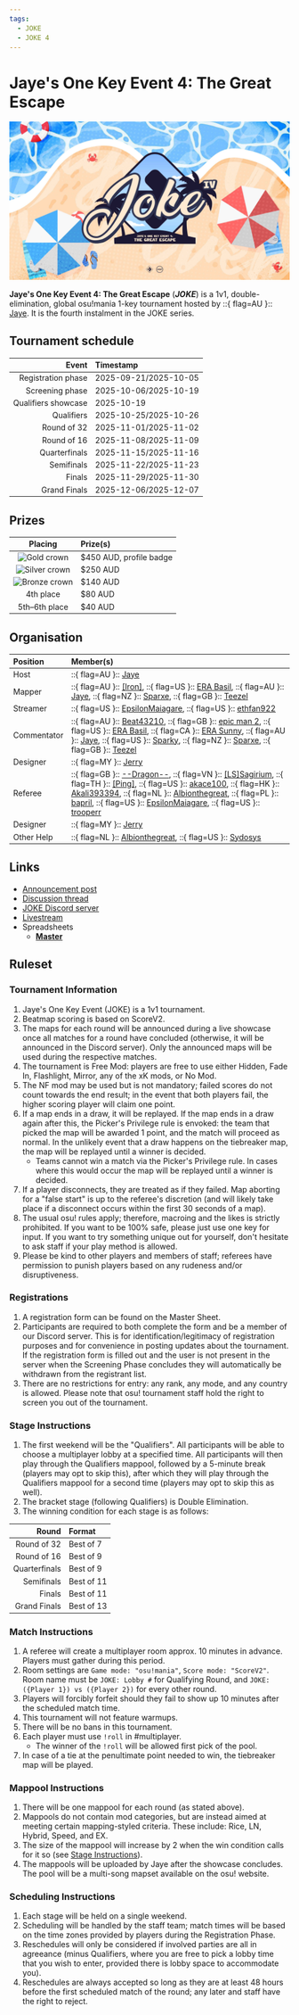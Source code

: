 ```yaml
---
tags:
  - JOKE
  - JOKE 4
---
```


# Jaye's One Key Event 4: The Great Escape

![JOKE 4 banner](img/banner.jpg)

**Jaye's One Key Event 4: The Great Escape** (***JOKE***) is a 1v1, double-elimination, global osu!mania 1-key tournament hosted by ::{ flag=AU }:: [Jaye](https://osu.ppy.sh/users/4841352). It is the fourth instalment in the JOKE series.

## Tournament schedule

| Event | Timestamp |
| --: | :-- |
| Registration phase | 2025-09-21/2025-10-05 |
| Screening phase | 2025-10-06/2025-10-19 |
| Qualifiers showcase | 2025-10-19 |
| Qualifiers | 2025-10-25/2025-10-26 |
| Round of 32 | 2025-11-01/2025-11-02 |
| Round of 16 | 2025-11-08/2025-11-09 |
| Quarterfinals | 2025-11-15/2025-11-16 |
| Semifinals | 2025-11-22/2025-11-23 |
| Finals | 2025-11-29/2025-11-30 |
| Grand Finals | 2025-12-06/2025-12-07 |

## Prizes

| Placing | Prize(s) |
| :-: | :-- |
| ![Gold crown](/wiki/shared/crown-gold.png "1st place") | $450 AUD, profile badge |
| ![Silver crown](/wiki/shared/crown-silver.png "2nd place") | $250 AUD |
| ![Bronze crown](/wiki/shared/crown-bronze.png "3rd place") | $140 AUD |
| 4th place | $80 AUD |
| 5th–6th place | $40 AUD |

## Organisation

| Position | Member(s) |
| :-- | :-- |
| Host | ::{ flag=AU }:: [Jaye](https://osu.ppy.sh/users/4841352) |
| Mapper | ::{ flag=AU }:: [\[Iron\]](https://osu.ppy.sh/users/13171482), ::{ flag=US }:: [ERA Basil](https://osu.ppy.sh/users/7097990), ::{ flag=AU }:: [Jaye](https://osu.ppy.sh/users/4841352), ::{ flag=NZ }:: [Sparxe](https://osu.ppy.sh/users/5750235), ::{ flag=GB }:: [Teezel](https://osu.ppy.sh/users/7528639) |
| Streamer | ::{ flag=US }:: [EpsilonMaiagare](https://osu.ppy.sh/users/3855052), ::{ flag=US }:: [ethfan922](https://osu.ppy.sh/users/10402769) |
| Commentator | ::{ flag=AU }:: [Beat43210](https://osu.ppy.sh/users/5664171), ::{ flag=GB }:: [epic man 2](https://osu.ppy.sh/users/14566000), ::{ flag=US }:: [ERA Basil](https://osu.ppy.sh/users/7097990), ::{ flag=CA }:: [ERA Sunny](https://osu.ppy.sh/users/16468962), ::{ flag=AU }:: [Jaye](https://osu.ppy.sh/users/4841352), ::{ flag=US }:: [Sparky](https://osu.ppy.sh/users/3187959), ::{ flag=NZ }:: [Sparxe](https://osu.ppy.sh/users/5750235), ::{ flag=GB }:: [Teezel](https://osu.ppy.sh/users/7528639) |
| Designer | ::{ flag=MY }:: [Jerry](https://osu.ppy.sh/users/605973) |
| Referee | ::{ flag=GB }:: [--Dragon--](https://osu.ppy.sh/users/11924624), ::{ flag=VN }:: [\[LS\]Sagirium](https://osu.ppy.sh/users/16530364), ::{ flag=TH }:: [\[Ping\]](https://osu.ppy.sh/users/6291395), ::{ flag=US }:: [akace100](https://osu.ppy.sh/users/9308128), ::{ flag=HK }:: [Akali393394](https://osu.ppy.sh/users/9686628), ::{ flag=NL }:: [Albionthegreat](https://osu.ppy.sh/users/9853595), ::{ flag=PL }:: [bapril](https://osu.ppy.sh/users/12726001), ::{ flag=US }:: [EpsilonMaiagare](https://osu.ppy.sh/users/3855052), ::{ flag=US }:: [trooperr](https://osu.ppy.sh/users/32028459) |
| Designer | ::{ flag=MY }:: [Jerry](https://osu.ppy.sh/users/605973) |
| Other Help | ::{ flag=NL }:: [Albionthegreat](https://osu.ppy.sh/users/9853595), ::{ flag=US }:: [Sydosys](https://osu.ppy.sh/users/17523947) |

## Links

- [Announcement post](https://osu.ppy.sh/home/news/2025-09-21-joke-4-registrations-now-open)
- [Discussion thread](https://osu.ppy.sh/community/forums/topics/2131047)
- [JOKE Discord server](https://discord.com/invite/35kN3dF)
- [Livestream](https://www.twitch.tv/jokeOfficial)
- Spreadsheets
  - **[Master](https://docs.google.com/spreadsheets/d/1_VQ9NY7ntjDWDoxrGtAkBJbG3Z8CfOeV8vpMXJge9SE)**

## Ruleset

### Tournament Information

1. Jaye's One Key Event (JOKE) is a 1v1 tournament.
2. Beatmap scoring is based on ScoreV2.
3. The maps for each round will be announced during a live showcase once all matches for a round have concluded (otherwise, it will be announced in the Discord server). Only the announced maps will be used during the respective matches.
4. The tournament is Free Mod: players are free to use either Hidden, Fade In, Flashlight, Mirror, any of the xK mods, or No Mod.
5. The NF mod may be used but is not mandatory; failed scores do not count towards the end result; in the event that both players fail, the higher scoring player will claim one point.
6. If a map ends in a draw, it will be replayed. If the map ends in a draw again after this, the Picker's Privilege rule is envoked: the team that picked the map will be awarded 1 point, and the match will proceed as normal. In the unlikely event that a draw happens on the tiebreaker map, the map will be replayed until a winner is decided.
   - Teams cannot win a match via the Picker's Privilege rule. In cases where this would occur the map will be replayed until a winner is decided.
7. If a player disconnects, they are treated as if they failed. Map aborting for a "false start" is up to the referee's discretion (and will likely take place if a disconnect occurs within the first 30 seconds of a map).
8. The usual osu! rules apply; therefore, macroing and the likes is strictly prohibited. If you want to be 100% safe, please just use one key for input. If you want to try something unique out for yourself, don't hesitate to ask staff if your play method is allowed.
9. Please be kind to other players and members of staff; referees have permission to punish players based on any rudeness and/or disruptiveness.

### Registrations

1. A registration form can be found on the Master Sheet.
2. Participants are required to both complete the form and be a member of our Discord server. This is for identification/legitimacy of registration purposes and for convenience in posting updates about the tournament. If the registration form is filled out and the user is not present in the server when the Screening Phase concludes they will automatically be withdrawn from the registrant list.
3. There are no restrictions for entry: any rank, any mode, and any country is allowed. Please note that osu! tournament staff hold the right to screen you out of the tournament.

### Stage Instructions

1. The first weekend will be the "Qualifiers". All participants will be able to choose a multiplayer lobby at a specified time. All participants will then play through the Qualifiers mappool, followed by a 5-minute break (players may opt to skip this), after which they will play through the Qualifiers mappool for a second time (players may opt to skip this as well).
2. The bracket stage (following Qualifiers) is Double Elimination.
3. The winning condition for each stage is as follows:

| Round | Format |
| --: | :-- |
| Round of 32 | Best of 7 |
| Round of 16 | Best of 9 |
| Quarterfinals | Best of 9 |
| Semifinals | Best of 11 |
| Finals | Best of 11 |
| Grand Finals | Best of 13 |

### Match Instructions

1. A referee will create a multiplayer room approx. 10 minutes in advance. Players must gather during this period.
2. Room settings are `Game mode: "osu!mania"`, `Score mode: "ScoreV2"`. Room name must be `JOKE: Lobby #` for Qualifying Round, and `JOKE: ({Player 1}) vs ({Player 2})` for every other round.
3. Players will forcibly forfeit should they fail to show up 10 minutes after the scheduled match time.
4. This tournament will not feature warmups.
5. There will be no bans in this tournament.
6. Each player must use `!roll` in #multiplayer.
   - The winner of the `!roll` will be allowed first pick of the pool.
7. In case of a tie at the penultimate point needed to win, the tiebreaker map will be played.

### Mappool Instructions

1. There will be one mappool for each round (as stated above).
2. Mappools do not contain mod categories, but are instead aimed at meeting certain mapping-styled criteria. These include: Rice, LN, Hybrid, Speed, and EX.
3. The size of the mappool will increase by 2 when the win condition calls for it so (see [Stage Instructions](#stage-instructions)).
4. The mappools will be uploaded by Jaye after the showcase concludes. The pool will be a multi-song mapset available on the osu! website.

### Scheduling Instructions

1. Each stage will be held on a single weekend.
2. Scheduling will be handled by the staff team; match times will be based on the time zones provided by players during the Registration Phase.
3. Reschedules will only be considered if involved parties are all in agreeance (minus Qualifiers, where you are free to pick a lobby time that you wish to enter, provided there is lobby space to accommodate you).
4. Reschedules are always accepted so long as they are at least 48 hours before the first scheduled match of the round; any later and staff have the right to reject.

